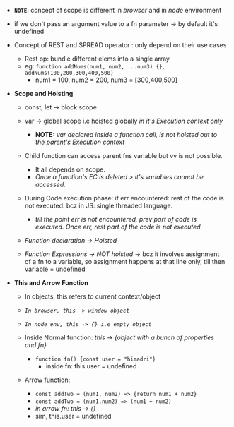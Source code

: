 - **`NOTE`**: concept of scope is different in *browser* and in *node* environment

- if we don't pass an argument value to a fn parameter -> by default it's undefined

- Concept of REST and SPREAD operator : only depend on their use cases
    - Rest op: bundle different elems into a single array
    - eg: `function addNums(num1, num2, ...num3) {}`, `addNums(100,200,300,400,500)` 
        - num1 = 100, num2 = 200, num3 = [300,400,500]

- **Scope and Hoisting**
    - const, let -> block scope
    - var -> global scope i.e hoisted globally *in it's Execution context only*
        - **NOTE:** *var declared inside a function call, is not hoisted out to the parent's Execution context*

    - Child function can access parent fns variable but vv is not possible.
        - It all depends on scope.
        - *Once a function's EC is deleted > it's variables cannot be accessed.*    

    - During Code execution phase: if err encountered: rest of the code is not executed: bcz in JS: single threaded language.
        - *till the point err is not encountered, prev part of code is executed. Once err, rest part of the code is not executed.*

    - *Function declaration -> Hoisted*
    - *Function Expressions -> NOT hoisted* -> bcz it involves assignment of a fn to a variable, so assignment happens at that line only, till then variable = undefined

- **This and Arrow Function**
    - In objects, this refers to current context/object
    - *`In browser, this -> window object`*
    - *`In node env, this -> {} i.e empty object`*

    - Inside Normal function: *this -> {object with a bunch of properties and fn}*
        - `function fn() {const user = "himadri"} `
            - inside fn: this.user = undefined 
    - Arrow function: 
        - `const addTwo = (num1, num2) => {return num1 + num2}`
        - `const addTwo = (num1,num2) => (num1 + num2)`
        - *in arrow fn: this -> {}*
        - sim, this.user = undefined